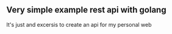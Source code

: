 ## Very simple example rest api with golang

It's just and excersis to create an api for my personal web
